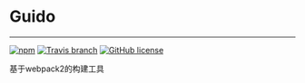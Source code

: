 # Guido

---

[![npm](https://img.shields.io/npm/v/npm.svg)](https://www.npmjs.com/package/guido)
[![Travis branch](https://img.shields.io/travis/rust-lang/rust/master.svg)](https://github.com/kidney/guido)
[![GitHub license](https://img.shields.io/badge/license-MIT-blue.svg)](https://raw.githubusercontent.com/kidney/guido/master/LICENSE)

基于webpack2的构建工具